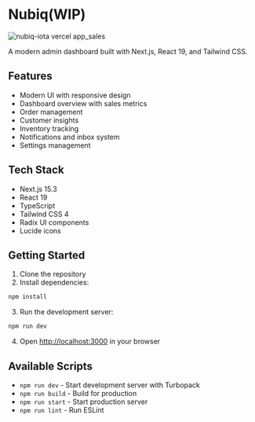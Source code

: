 # Nubiq(WIP)


![nubiq-iota vercel app_sales](https://github.com/user-attachments/assets/87b328df-9d1f-4985-a12c-52dde69bfbcc)


A modern admin dashboard built with Next.js, React 19, and Tailwind CSS.

## Features

- Modern UI with responsive design
- Dashboard overview with sales metrics
- Order management
- Customer insights
- Inventory tracking
- Notifications and inbox system
- Settings management

## Tech Stack

- Next.js 15.3
- React 19
- TypeScript
- Tailwind CSS 4
- Radix UI components
- Lucide icons

## Getting Started

1. Clone the repository
2. Install dependencies:

```bash
npm install
```

3. Run the development server:

```bash
npm run dev
```

4. Open [http://localhost:3000](http://localhost:3000) in your browser

## Available Scripts

- `npm run dev` - Start development server with Turbopack
- `npm run build` - Build for production
- `npm run start` - Start production server
- `npm run lint` - Run ESLint
